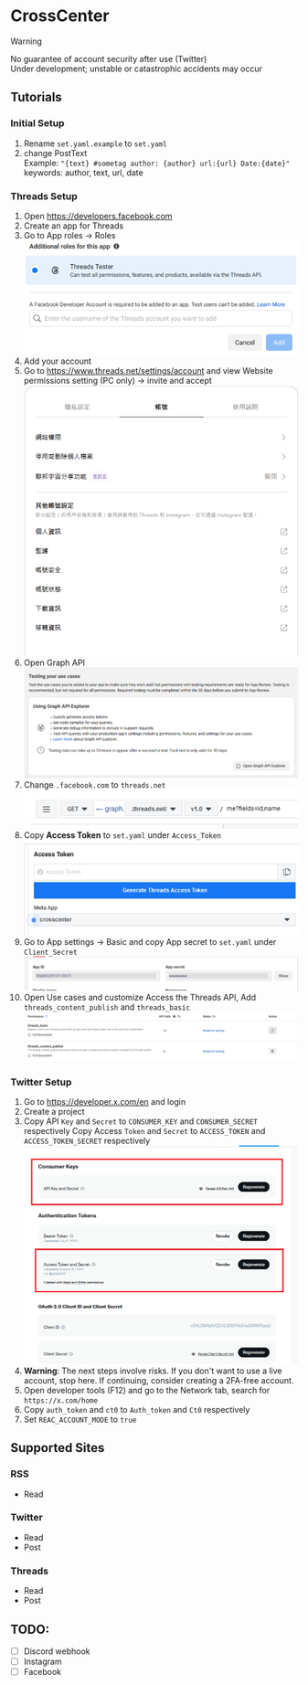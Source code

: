 # CrossCenter

> [!WARNING]
> No guarantee of account security after use (Twitter)<br>
> Under development; unstable or catastrophic accidents may occur

## Tutorials

### Initial Setup

1. Rename `set.yaml.example` to `set.yaml`
2. change PostText<br> Example: `"{text} #sometag author: {author} url:{url} Date:{date}"`<br>keywords: author, text, url, date

### Threads Setup

1. Open https://developers.facebook.com
2. Create an app for Threads
3. Go to App roles -> Roles
   ![Facebook App Role](docs/image/fb-app-role.png)
4. Add your account
5. Go to https://www.threads.net/settings/account and view Website permissions setting (PC only) -> invite and accept
   ![Threads Invite](docs/image/fb-app-threads-invite.png)
6. Open Graph API
   ![Facebook Graph API](docs/image/fb-app-graph.png)
7. Change `.facebook.com` to `threads.net`
   ![Facebook Graph API Change](docs/image/fb-app-graph-api.png)
8. Copy **Access Token** to `set.yaml` under `Access_Token`
   ![Facebook Access Token](docs/image/fb-app-graph-api-token.png)
9. Go to App settings -> Basic and copy App secret to `set.yaml` under `Client_Secret`
   ![Facebook App ID](docs/image/fb-app-id.png)
10. Open Use cases and customize Access the Threads API, Add `threads_content_publish` and `threads_basic`
    ![Facebook Use Cases](docs/image/fb-app-usecases.png)

### Twitter Setup

1. Go to https://developer.x.com/en and login
2. Create a project
3. Copy API `Key` and `Secret` to `CONSUMER_KEY` and `CONSUMER_SECRET` respectively
   Copy Access `Token` and `Secret` to `ACCESS_TOKEN` and `ACCESS_TOKEN_SECRET` respectively
   ![Twitter App Keys](docs/image/twitter-app-keys.png)
4. **Warning**: The next steps involve risks. If you don't want to use a live account, stop here. If continuing, consider creating a 2FA-free account.
5. Open developer tools (F12) and go to the Network tab, search for `https://x.com/home`
6. Copy `auth_token` and `ct0` to `Auth_token` and `Ct0` respectively
7. Set `REAC_ACCOUNT_MODE` to `true`

## Supported Sites

### RSS

- Read

### Twitter

- Read
- Post

### Threads

- Read
- Post

## TODO:

- [ ] Discord webhook
- [ ] Instagram
- [ ] Facebook
